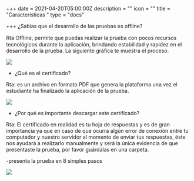 +++
date = 2021-04-20T05:00:00Z
description = ""
icon = ""
title = "Características "
type = "docs"

+++
¿Sabías que el desarrollo de las pruebas es offline?

Rta Oﬄine, permite que puedas realizar la prueba con pocos recursos tecnológicos durante la aplicación, brindando estabilidad y rapidez en el desarrollo de la prueba. La siguiente gráfica te muestra el proceso.

![](/uploads/3.png)

* ¿Qué es el certificado?

Rta: es un archivo en formato PDF que genera la plataforma una vez el estudiante ha finalizado la aplicación de la prueba.

![](/uploads/4.png)

* ¿Por qué es importante descargar este certificado?

Rta: El certificado en realidad es tu hoja de respuestas y es de gran importancia ya que en caso de que ocurra algún error de conexión entre tu computador y nuestro servidor al momento de enviar tus respuestas, éste nos ayudará a realizarlo manualmente y será la única evidencia de que presentaste la prueba, por favor guárdalas en una carpeta.

\-presenta la prueba en 8 simples pasos

![](/uploads/5.png)
